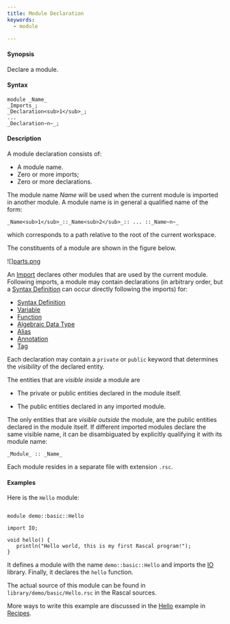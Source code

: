 ```yaml
---
title: Module Declaration
keywords:
  - module

---
```


#### Synopsis

Declare a module.

#### Syntax

```rascal
module _Name_
_Imports_;
_Declaration<sub>1</sub>_;
...
_Declaration~n~_;
```

#### Description

A module declaration consists of:

*  A module name.
*  Zero or more imports;
*  Zero or more declarations.


The module name _Name_ will be used when the current module is imported in another module. 
A module name is in general a qualified name of the form:
```rascal
_Name<sub>1</sub>_::_Name<sub>2</sub>_:: ... ::_Name~n~_
```
which corresponds to a path relative to the root of the current workspace.

The constituents of a module are shown in the figure below.

![][parts.png](/assets/Rascal/Declarations/Module/module-parts.png)


An [Import](../../../Rascal/Declarations/Import) declares other modules that are used by the current module.
Following imports, a module may contain declarations (in arbitrary order, but a [Syntax Definition](../../../Rascal/Declarations/SyntaxDefinition) can
occur directly following the imports) for:

*  [Syntax Definition](../../../Rascal/Declarations/SyntaxDefinition)
*  [Variable](../../../Rascal/Declarations/Variable)
*  [Function](../../../Rascal/Declarations/Function)
*  [Algebraic Data Type](../../../Rascal/Declarations/AlgebraicDataType)
*  [Alias](../../../Rascal/Declarations/Alias)
*  [Annotation](../../../Rascal/Declarations/Annotation)
*  [Tag](../../../Rascal/Declarations/Tag)


Each declaration may contain a `private` or `public` keyword that determines 
the _visibility_ of the declared entity. 

The entities that are _visible inside_ a module are

*  The private or public entities declared in the module itself.

*  The public entities declared in any imported module.


The only entities that are _visible outside_ the module, are the public entities declared in the module itself. If different imported modules declare the same visible name, it can be disambiguated by explicitly qualifying it with its module name:

```rascal
_Module_ :: _Name_
```

Each module resides in a separate file with extension `.rsc`.

#### Examples

Here is the `Hello` module:


```rascal

module demo::basic::Hello

import IO;

void hello() {
   println("Hello world, this is my first Rascal program!");
}

```

                
It defines a module with the name `demo::basic::Hello` and imports the [IO](../../../Library/IO.md) library.
Finally, it declares the `hello` function.

The actual source of this module can be found in `library/demo/basic/Hello.rsc` in the Rascal sources.

More ways to write this example are discussed in the [Hello](../../../Recipes/Basic/Hello) example in [Recipes](../../../Recipes/).


